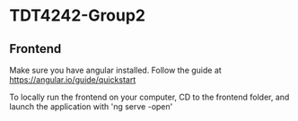 # TDT4242-Group2

## Frontend
Make sure you have angular installed. Follow the guide at https://angular.io/guide/quickstart

To locally run the frontend on your computer, CD to the frontend folder, and launch the application with 'ng serve -open'